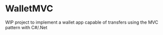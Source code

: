 # WalletMVC
WIP project to implement a wallet app capable of transfers using the MVC pattern with C#/.Net
